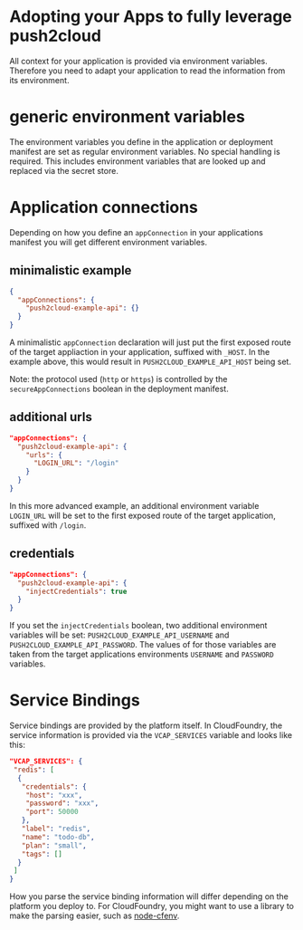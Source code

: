 # Adopting your Apps to fully leverage push2cloud
All context for your application is provided via environment variables. Therefore you need to adapt your application to read the information from its environment.

# generic environment variables
The environment variables you define in the application or deployment manifest are set as regular environment variables. No special handling is required. This includes environment variables that are looked up and replaced via the secret store.

# Application connections
Depending on how you define an `appConnection` in your applications manifest you will get different environment variables.

## minimalistic example
```json
{
  "appConnections": {
    "push2cloud-example-api": {}
  }
}

```

A minimalistic `appConnection` declaration will just put the first exposed route of the target appliaction in your application, suffixed with `_HOST`. In the example above, this would result in `PUSH2CLOUD_EXAMPLE_API_HOST` being set.

Note: the protocol used (`http` or `https`) is controlled by the `secureAppConnections` boolean in the deployment manifest.

## additional urls

```json
"appConnections": {
  "push2cloud-example-api": {
    "urls": {
      "LOGIN_URL": "/login"
    }
  }
}

```
In this more advanced example, an additional environment variable `LOGIN_URL` will be set to the first exposed route of the target application, suffixed with `/login`.

## credentials

```json
"appConnections": {
  "push2cloud-example-api": {
    "injectCredentials": true
  }
}
```
If you set the `injectCredentials` boolean, two additional environment variables will be set: `PUSH2CLOUD_EXAMPLE_API_USERNAME` and `PUSH2CLOUD_EXAMPLE_API_PASSWORD`. The values of for those variables are taken from the target applications environments `USERNAME` and `PASSWORD` variables.

# Service Bindings
Service bindings are provided by the platform itself. In CloudFoundry, the service information is provided via the `VCAP_SERVICES` variable and looks like this:

```json
"VCAP_SERVICES": {
 "redis": [
  {
   "credentials": {
    "host": "xxx",
    "password": "xxx",
    "port": 50000
   },
   "label": "redis",
   "name": "todo-db",
   "plan": "small",
   "tags": []
  }
 ]
}

```

How you parse the service binding information will differ depending on the platform you deploy to. For CloudFoundry, you might want to use a library to make the parsing easier, such as [node-cfenv](https://github.com/cloudfoundry-community/node-cfenv).

